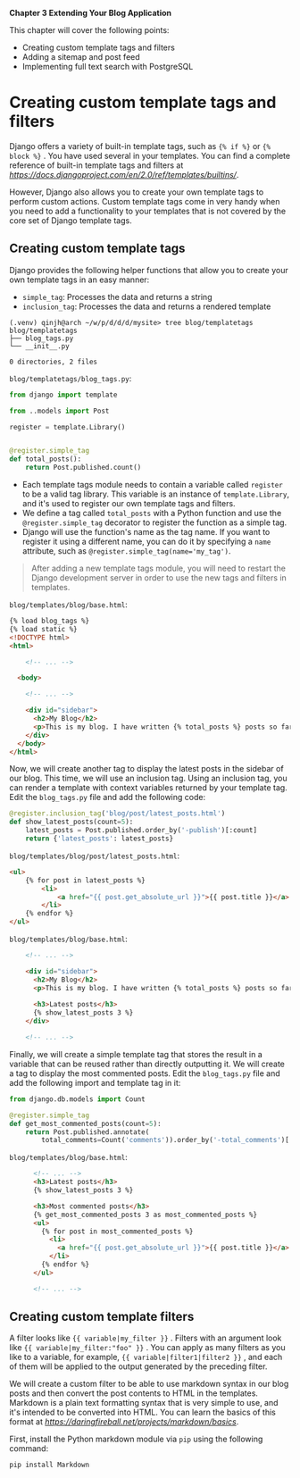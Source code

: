 **Chapter 3 Extending Your Blog Application**

This chapter will cover the following points:
- Creating custom template tags and filters
- Adding a sitemap and post feed
- Implementing full text search with PostgreSQL

# Creating custom template tags and filters
Django offers a variety of built-in template tags, such as `{% if %}` or `{% block %}` . You have used several in your templates. You can find a complete reference of built-in template tags and filters at *https://docs.djangoproject.com/en/2.0/ref/templates/builtins/*.

However, Django also allows you to create your own template tags to perform custom actions. Custom template tags come in very handy when you need to add a functionality to your templates that is not covered by the core set of Django template tags.

## Creating custom template tags
Django provides the following helper functions that allow you to create your own template tags in an easy manner:
- `simple_tag`: Processes the data and returns a string
- `inclusion_tag`: Processes the data and returns a rendered template

```
(.venv) qinjh@arch ~/w/p/d/d/d/mysite> tree blog/templatetags
blog/templatetags
├── blog_tags.py
└── __init__.py

0 directories, 2 files
```


`blog/templatetags/blog_tags.py`:
```py
from django import template

from ..models import Post

register = template.Library()


@register.simple_tag
def total_posts():
    return Post.published.count()
```

- Each template tags module needs to contain a variable called `register` to be a valid tag library. This variable is an instance of `template.Library`, and it's used to register our own template tags and filters.
- We define a tag called `total_posts` with a Python function and use the `@register.simple_tag` decorator to register the function as a simple tag.
- Django will use the function's name as the tag name. If you want to register it using a different name, you can do it by specifying a `name` attribute, such as `@register.simple_tag(name='my_tag')`.

> After adding a new template tags module, you will need to restart the Django development server in order to use the new tags and filters in templates.

`blog/templates/blog/base.html`:
```html
{% load blog_tags %}
{% load static %}
<!DOCTYPE html>
<html>

    <!-- ... -->

  <body>

    <!-- ... -->

    <div id="sidebar">
      <h2>My Blog</h2>
      <p>This is my blog. I have written {% total_posts %} posts so far.</p>
    </div>
  </body>
</html>
```

Now, we will create another tag to display the latest posts in the sidebar of our blog. This time, we will use an inclusion tag. Using an inclusion tag, you can render a template with context variables returned by your template tag. Edit the `blog_tags.py` file and add the following code:
```py
@register.inclusion_tag('blog/post/latest_posts.html')
def show_latest_posts(count=5):
    latest_posts = Post.published.order_by('-publish')[:count]
    return {'latest_posts': latest_posts}
```

`blog/templates/blog/post/latest_posts.html`:
```html
<ul>
    {% for post in latest_posts %}
        <li>
            <a href="{{ post.get_absolute_url }}">{{ post.title }}</a>
        </li>
    {% endfor %}
</ul>
```


`blog/templates/blog/base.html`:
```html
    <!-- ... -->

    <div id="sidebar">
      <h2>My Blog</h2>
      <p>This is my blog. I have written {% total_posts %} posts so far.</p>
      
      <h3>Latest posts</h3>
      {% show_latest_posts 3 %}
    </div>

    <!-- ... -->
```

Finally, we will create a simple template tag that stores the result in a variable that can be reused rather than directly outputting it. We will create a tag to display the most commented posts. Edit the `blog_tags.py` file and add the following import and template tag in it:
```py
from django.db.models import Count

@register.simple_tag
def get_most_commented_posts(count=5):
    return Post.published.annotate(
        total_comments=Count('comments')).order_by('-total_comments')[:count]
```

`blog/templates/blog/base.html`:
```html
      <!-- ... -->
      <h3>Latest posts</h3>
      {% show_latest_posts 3 %}

      <h3>Most commented posts</h3>
      {% get_most_commented_posts 3 as most_commented_posts %}
      <ul>
        {% for post in most_commented_posts %}
          <li>
            <a href="{{ post.get_absolute_url }}">{{ post.title }}</a>
          </li>
        {% endfor %}
      </ul>

      <!-- ... -->
```

## Creating custom template filters
A filter looks like `{{ variable|my_filter }}` . Filters with an argument look like `{{ variable|my_filter:"foo" }}` . You can apply as many filters as you like to a variable, for example, `{{ variable|filter1|filter2 }}` , and each of them will be applied to the output generated by the preceding filter.

We will create a custom filter to be able to use markdown syntax in our blog posts and then convert the post contents to HTML in the templates. Markdown is a plain text formatting syntax that is very simple to use, and it's intended to be converted into HTML. You can learn the basics of this format at *https://daringfireball.net/projects/markdown/basics*.

First, install the Python markdown module via `pip` using the following command:
```
pip install Markdown
```
